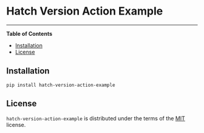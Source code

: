 # Hatch Version Action Example

-----

**Table of Contents**

- [Installation](#installation)
- [License](#license)

## Installation

```console
pip install hatch-version-action-example
```

## License

`hatch-version-action-example` is distributed under the terms of the [MIT](https://spdx.org/licenses/MIT.html) license.
